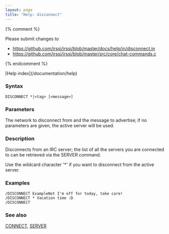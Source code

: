 ```yaml
---
layout: page
title: "Help: disconnect"
---
```


{% comment %}

Please submit changes to
- https://github.com/irssi/irssi/blob/master/docs/help/in/disconnect.in
- https://github.com/irssi/irssi/blob/master/src/core/chat-commands.c


{% endcomment %}
<nav markdown="1">
[Help index](/documentation/help)
</nav>

### Syntax ###

<div class="highlight irssisyntax"><pre style="\-\-cmdlen:10ch"><code><span class="synB">DISCONNECT</span> <span class="synB">*</span>|<span class="synB05">&lt;tag></span> <span class="syn10">[<span class="syn09">&lt;message></span>]</span></code></pre></div>



### Parameters ###

The network to disconnect from and the message to advertise; if no
parameters are given, the active server will be used.

### Description ###

Disconnects from an IRC server; the list of all the servers you are
connected to can be retrieved via the SERVER command.

Use the wildcard character '*' if you want to disconnect from the active
server.

### Examples ###

    /DISCONNECT ExampleNet I'm off for today, take care!
    /DISCONNECT * Vacation time :D
    /DISCONNECT

### See also ###
[CONNECT](/documentation/help/connect), [SERVER](/documentation/help/server)

